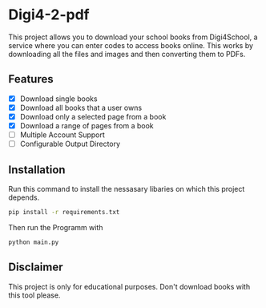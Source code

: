 # Digi4-2-pdf

This project allows you to download your school books from Digi4School, a service where you can enter codes to access books online. This works by downloading all the files and images and then converting them to PDFs.

## Features

- [x] Download single books
- [x] Download all books that a user owns
- [x] Download only a selected page from a book
- [x] Download a range of pages from a book
- [ ] Multiple Account Support
- [ ] Configurable Output Directory

## Installation

Run this command to install the nessasary libaries on which this project depends.

```bash
pip install -r requirements.txt
```

Then run the Programm with
```bash
python main.py
```

## Disclaimer
This project is only for educational purposes. Don't download books with this tool please.

